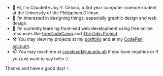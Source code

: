 - 👋 Hi, I’m Claudette Joy Y. Celoso, a 3rd year computer science student at the University of the Philippines Diliman.
- 👀 I’m interested in designing things, especially graphic design and web design.
- 🌱 I’m currently learning front-end web development using free online resources like [freeCodeCamp](https://freecodecamp.org/) and [The Odin Project](https://www.theodinproject.com/).
- 🛠️ You may view my projects at my [portfolio](https://cceloso.github.io/portfolio/) and at my [CodePen account](https://codepen.io/dawnbludger).
- 📫 You may reach me at cyceloso1@up.edu.ph if you have inquiries or if you just want to say hello :)

Thanks and have a good day! ✨

<!---
cceloso/cceloso is a ✨ special ✨ repository because its `README.md` (this file) appears on your GitHub profile.
You can click the Preview link to take a look at your changes.
--->
